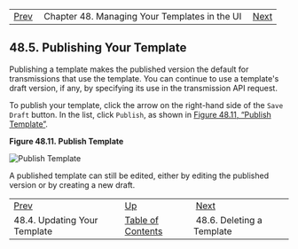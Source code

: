 |     |     |     |
| --- | --- | --- |
| [Prev](web-ui.update.template)  | Chapter 48. Managing Your Templates in the UI |  [Next](web-ui.templates.delete) |

## 48.5. Publishing Your Template

Publishing a template makes the published version the default for transmissions that use the template. You can continue to use a template's draft version, if any, by specifying its use in the transmission API request.

To publish your template, click the arrow on the right-hand side of the `Save Draft` button. In the list, click `Publish`, as shown in [Figure 48.11, “Publish Template”](web-ui.templates.publish#figure_publish_template "Figure 48.11. Publish Template").

<a name="figure_publish_template"></a>

**Figure 48.11. Publish Template**

![Publish Template](https://support.messagesystems.com/docs/web-momo4/images/publish_template.png)

A published template can still be edited, either by editing the published version or by creating a new draft.

|     |     |     |
| --- | --- | --- |
| [Prev](web-ui.update.template)  | [Up](web-ui.templates) |  [Next](web-ui.templates.delete) |
| 48.4. Updating Your Template  | [Table of Contents](index) |  48.6. Deleting a Template |
